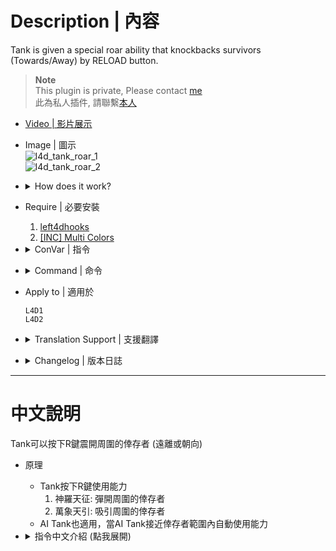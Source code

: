 # Description | 內容
Tank is given a special roar ability that knockbacks survivors (Towards/Away) by RELOAD button.

> __Note__ <br/>
This plugin is private, Please contact [me](https://github.com/fbef0102/Game-Private_Plugin#私人插件列表-private-plugins-list)<br/>
此為私人插件, 請聯繫[本人](https://github.com/fbef0102/Game-Private_Plugin#私人插件列表-private-plugins-list)

* [Video | 影片展示](https://youtube.com/shorts/wPGiH0ny5is)

* Image | 圖示
	<br/>![l4d_tank_roar_1](image/l4d_tank_roar_1.gif)
	<br/>![l4d_tank_roar_2](image/l4d_tank_roar_2.gif)

* <details><summary>How does it work?</summary>

	* Tanks press RELOAD button to knock back survivors away or towards tank.
	* AI Tank can also knock back automatically.
</details>

* Require | 必要安裝
	1. [left4dhooks](https://forums.alliedmods.net/showthread.php?t=321696)
    2. [[INC] Multi Colors](https://github.com/fbef0102/L4D1_2-Plugins/releases/tag/Multi-Colors)

* <details><summary>ConVar | 指令</summary>

	* cfg/sourcemod/l4d_tank_roar.cfg
		```php
		// 0=Plugin off, 1=Plugin on.
		l4d_tank_roar_enable "1"

		// 0 - Roar only affect survivors on the (relatively) same plane as tank, 1 - Roar affects survivor as long as survivor is in close range from tank.
		l4d_tank_roar_dectect "0"

		// Sets how powerful the roar is.
		l4d_tank_roar_power "280"

		// Sets how near survivor must be in order to be affected by the roar.
		l4d_tank_roar_radius "280"

		// Sets the Maximum time before human tank can roar again.
		l4d_tank_roar_cooldown_max_human "9.0"

		// Sets the Minimum time before human tank can roar again.
		l4d_tank_roar_cooldown_min_human "7.5"

		// Sets how long the human tank cannot move/attack after roaring. Input 0 for no stun. Max stun time can only be as long as roar's cooldown. (0=off)
		l4d_tank_roar_stun_human "0.9"

		// If 1, AI tank can roar automatically
		l4d_tank_roar_ai_auto "1"

		// Sets the Maximum time before ai tank can roar again.
		l4d_tank_roar_cooldown_max_ai "3.0"

		// Sets the Minimum time before ai tank can roar again.
		l4d_tank_roar_cooldown_min_ai "3.0"

		// Sets how long the ai tank cannot move/attack after roaring. Input 0 for no stun. Max stun time can only be as long as roar's cooldown. (0=off)
		l4d_tank_roar_stun_ai "1.5"

		// Sets damage dealt to survivors.
		l4d_tank_roar_damage "1"

		// Sets which direction the survivor will be knockbacked. 0: Towards tank. 1: Away from tank. 
		l4d_tank_roar_direction "0"

		// How message displays. (0: Disable, 1:In chat, 2: In Hint Box, 3: In center text)
		l4d_tank_roar_hint "2"
		```
</details>

* <details><summary>Command | 命令</summary>

	None
</details>

* Apply to | 適用於
	```
	L4D1
	L4D2
	```

* <details><summary>Translation Support | 支援翻譯</summary>

	```
	English
	繁體中文
	简体中文
	```
</details>

* <details><summary>Changelog | 版本日誌</summary>

    * v1.0h (2024-1-10)
		* Remake code, convert code to latest syntax
		* Fix warnings when compiling on SourceMod 1.11.
		* Optimize code and improve performance
		* Replace Gamedata with left4dhooks
		* Translation Support
		* Add Cvars
		* AI Tank now also use roar ability

    * v1.2.2
		* [Original Plugin by אKarma](https://forums.alliedmods.net/showthread.php?t=126919)
</details>

- - - -
# 中文說明
Tank可以按下R鍵震開周圍的倖存者 (遠離或朝向)

* 原理
	* Tank按下R鍵使用能力
		1. 神羅天征: 彈開周圍的倖存者
		2. 萬象天引: 吸引周圍的倖存者
	* AI Tank也適用，當AI Tank接近倖存者範圍內自動使用能力

* <details><summary>指令中文介紹 (點我展開)</summary>

	* cfg/sourcemod/l4d_tank_spawn.cfg
		```php
		// 0=關閉插件, 1=啟動插件
		l4d_tank_roar_enable "1"

		// 0 - 和Tank同一個高度的倖存者才會被影響, 1 - 倖存者和Tank即使不在同一個高度，只要在範圍內就會被影響.
		l4d_tank_roar_dectect "0"

		// Tank能力震開的力道
		l4d_tank_roar_power "280"

		// Tank能影響的範圍
		l4d_tank_roar_radius "280"

		// 真人Tank最長CD時間
		l4d_tank_roar_cooldown_max_human "9.0"

		// 真人Tank最短CD時間
		l4d_tank_roar_cooldown_min_human "7.5"

		// 真人Tank使用能力時不能動的時間 (0=關閉此功能)
		l4d_tank_roar_stun_human "0.9"

		// 為1時，AI Tank也適用，當AI Tank接近倖存者範圍內自動使用能力
		l4d_tank_roar_ai_auto "1"

		// AI Tank最長CD時間
		l4d_tank_roar_cooldown_max_ai "3.0"

		// AI Tank最短CD時間
		l4d_tank_roar_cooldown_min_ai "3.0"

		// AI Tank使用能力時不能動的時間 (0=關閉此功能)
		l4d_tank_roar_stun_ai "1.5"

		// 震開倖存者時，倖存者所受到的傷害值
		l4d_tank_roar_damage "1"

		// 設置Tank能力 0: 萬象天引. 1: 神羅天征. 
		l4d_tank_roar_direction "0"

		// 提示該如何顯示. (0: 不提示, 1: 聊天框, 2: 黑底白字框, 3: 螢幕正中間)
		l4d_tank_roar_hint "2"
		```
</details>